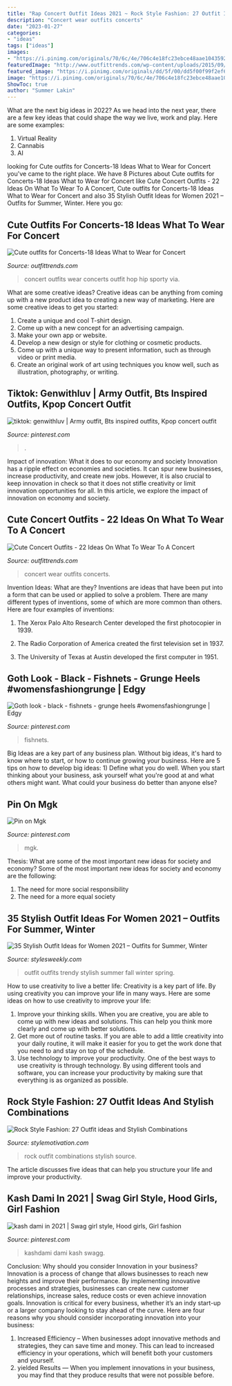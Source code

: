 ```yaml
---
title: "Rap Concert Outfit Ideas 2021 ~ Rock Style Fashion: 27 Outfit Ideas And Stylish Combinations"
description: "Concert wear outfits concerts"
date: "2023-01-27"
categories:
- "ideas"
tags: ["ideas"]
images:
- "https://i.pinimg.com/originals/70/6c/4e/706c4e18fc23ebce48aae1043592df00.jpg"
featuredImage: "http://www.outfittrends.com/wp-content/uploads/2015/09/cute-outfits-to-wear-to-a-concert-10.jpg"
featured_image: "https://i.pinimg.com/originals/dd/5f/00/dd5f00f99f2ef6e7e6aef3908570bab1.jpg"
image: "https://i.pinimg.com/originals/70/6c/4e/706c4e18fc23ebce48aae1043592df00.jpg"
ShowToc: true
author: "Summer Lakin"
---
```



What are the next big ideas in 2022?
As we head into the next year, there are a few key ideas that could shape the way we live, work and play. Here are some examples: 
1. Virtual Reality 
2. Cannabis 
3. AI 

	

		
looking for Cute outfits for Concerts-18 Ideas What to Wear for Concert you've came to the right place. We have 8 Pictures about Cute outfits for Concerts-18 Ideas What to Wear for Concert like Cute Concert Outfits - 22 Ideas On What To Wear To A Concert, Cute outfits for Concerts-18 Ideas What to Wear for Concert and also 35 Stylish Outfit Ideas for Women 2021 – Outfits for Summer, Winter. Here you go:
		
    
## Cute Outfits For Concerts-18 Ideas What To Wear For Concert

<img loading=lazy src="http://www.outfittrends.com/wp-content/uploads/2015/09/cute-outfits-to-wear-to-a-concert-10.jpg" onerror="this.onerror=null;this.src='https://tse3.mm.bing.net/th?id=OIP.KbLoHUReeDEWacc0BwYiiwHaNh&amp;pid=15.1';" alt="Cute outfits for Concerts-18 Ideas What to Wear for Concert">

_Source: outfittrends.com_

>concert outfits wear concerts outfit hop hip sporty via. 

	

What are some creative ideas?
Creative ideas can be anything from coming up with a new product idea to creating a new way of marketing. Here are some creative ideas to get you started: 
1. Create a unique and cool T-shirt design.
2. Come up with a new concept for an advertising campaign.
3. Make your own app or website.
4. Develop a new design or style for clothing or cosmetic products. 
5. Come up with a unique way to present information, such as through video or print media. 
6. Create an original work of art using techniques you know well, such as illustration, photography, or writing.

    
## Tiktok: Genwithluv | Army Outfit, Bts Inspired Outfits, Kpop Concert Outfit

<img loading=lazy src="https://i.pinimg.com/originals/ed/37/be/ed37beb02abac972b7c876f861550903.jpg" onerror="this.onerror=null;this.src='https://tse3.mm.bing.net/th?id=OIP._evLw0cVpkHm8JkCg9o-FwHaNK&amp;pid=15.1';" alt="tiktok: genwithluv | Army outfit, Bts inspired outfits, Kpop concert outfit">

_Source: pinterest.com_

>. 

	

Impact of innovation: What it does to our economy and society
Innovation has a ripple effect on economies and societies. It can spur new businesses, increase productivity, and create new jobs. However, it is also crucial to keep innovation in check so that it does not stifle creativity or limit innovation opportunities for all. In this article, we explore the impact of innovation on economy and society.

    
## Cute Concert Outfits - 22 Ideas On What To Wear To A Concert

<img loading=lazy src="https://www.outfittrends.com/wp-content/uploads/2015/09/cute-outfits-to-wear-to-a-concert-14.jpg" onerror="this.onerror=null;this.src='https://tse2.mm.bing.net/th?id=OIP.f8fJ3efWqDZHvUhBd6PMzwHaRw&amp;pid=15.1';" alt="Cute Concert Outfits - 22 Ideas On What To Wear To A Concert">

_Source: outfittrends.com_

>concert wear outfits concerts. 

	

Invention Ideas: What are they?
Inventions are ideas that have been put into a form that can be used or applied to solve a problem. There are many different types of inventions, some of which are more common than others. Here are four examples of inventions:
1. The Xerox Palo Alto Research Center developed the first photocopier in 1939.

2. The Radio Corporation of America created the first television set in 1937.

3. The University of Texas at Austin developed the first computer in 1951.


    
## Goth Look - Black - Fishnets - Grunge Heels #womensfashiongrunge | Edgy

<img loading=lazy src="https://i.pinimg.com/originals/70/6c/4e/706c4e18fc23ebce48aae1043592df00.jpg" onerror="this.onerror=null;this.src='https://tse4.mm.bing.net/th?id=OIP.bpyYtDUq7XyI1efNezh53AHaKl&amp;pid=15.1';" alt="Goth look - black - fishnets - grunge heels #womensfashiongrunge | Edgy">

_Source: pinterest.com_

>fishnets. 

	

Big Ideas are a key part of any business plan. Without big ideas, it's hard to know where to start, or how to continue growing your business. Here are 5 tips on how to develop big ideas: 1) Define what you do well. When you start thinking about your business, ask yourself what you're good at and what others might want. What could your business do better than anyone else?

    
## Pin On Mgk

<img loading=lazy src="https://i.pinimg.com/736x/84/1c/45/841c4583f17a61f8dfb8b8405ec7b91b.jpg" onerror="this.onerror=null;this.src='https://tse4.mm.bing.net/th?id=OIP.0KjgzeTSriJFQ1M4XNWYhwHaIt&amp;pid=15.1';" alt="Pin on Mgk">

_Source: pinterest.com_

>mgk. 

	

Thesis: What are some of the most important new ideas for society and economy?
Some of the most important new ideas for society and economy are the following: 
1. The need for more social responsibility 
2. The need for a more equal society 

    
## 35 Stylish Outfit Ideas For Women 2021 – Outfits For Summer, Winter

<img loading=lazy src="http://stylesweekly.com/wp-content/uploads/2016/12/Trendy-Outfit-Ideas_34.jpg" onerror="this.onerror=null;this.src='https://tse1.mm.bing.net/th?id=OIP.5SaO8lKj9nndDqxrxSFa1QHaOm&amp;pid=15.1';" alt="35 Stylish Outfit Ideas for Women 2021 – Outfits for Summer, Winter">

_Source: stylesweekly.com_

>outfit outfits trendy stylish summer fall winter spring. 

	

How to use creativity to live a better life:
Creativity is a key part of life. By using creativity you can improve your life in many ways. Here are some ideas on how to use creativity to improve your life: 
1. Improve your thinking skills. When you are creative, you are able to come up with new ideas and solutions. This can help you think more clearly and come up with better solutions. 
2. Get more out of routine tasks. If you are able to add a little creativity into your daily routine, it will make it easier for you to get the work done that you need to and stay on top of the schedule. 
3. Use technology to improve your productivity. One of the best ways to use creativity is through technology. By using different tools and software, you can increase your productivity by making sure that everything is as organized as possible. 

    
## Rock Style Fashion: 27 Outfit Ideas And Stylish Combinations

<img loading=lazy src="https://www.stylemotivation.com/wp-content/uploads/2013/09/Rock-Style-Fashion-27-Outfit-ideas-and-Stylish-Combinations-4.jpg" onerror="this.onerror=null;this.src='https://tse1.mm.bing.net/th?id=OIP.28ajC0b6bkX7dUnkYkvQCgHaLE&amp;pid=15.1';" alt="Rock Style Fashion: 27 Outfit ideas and Stylish Combinations">

_Source: stylemotivation.com_

>rock outfit combinations stylish source. 

	

The article discusses five ideas that can help you structure your life and improve your productivity.

    
## Kash Dami In 2021 | Swag Girl Style, Hood Girls, Girl Fashion

<img loading=lazy src="https://i.pinimg.com/originals/dd/5f/00/dd5f00f99f2ef6e7e6aef3908570bab1.jpg" onerror="this.onerror=null;this.src='https://tse2.mm.bing.net/th?id=OIP.EwtubmNrdIZdxDT5SQNoSwHaJ9&amp;pid=15.1';" alt="kash dami in 2021 | Swag girl style, Hood girls, Girl fashion">

_Source: pinterest.com_

>kashdami dami kash swagg. 

	

Conclusion: Why should you consider Innovation in your business?
Innovation is a process of change that allows businesses to reach new heights and improve their performance. By implementing innovative processes and strategies, businesses can create new customer relationships, increase sales, reduce costs or even achieve innovation goals. Innovation is critical for every business, whether it’s an indy start-up or a larger company looking to stay ahead of the curve. Here are four reasons why you should consider incorporating innovation into your business: 
1) Increased Efficiency – When businesses adopt innovative methods and strategies, they can save time and money. This can lead to increased efficiency in your operations, which will benefit both your customers and yourself. 
2) yielded Results — When you implement innovations in your business, you may find that they produce results that were not possible before.

